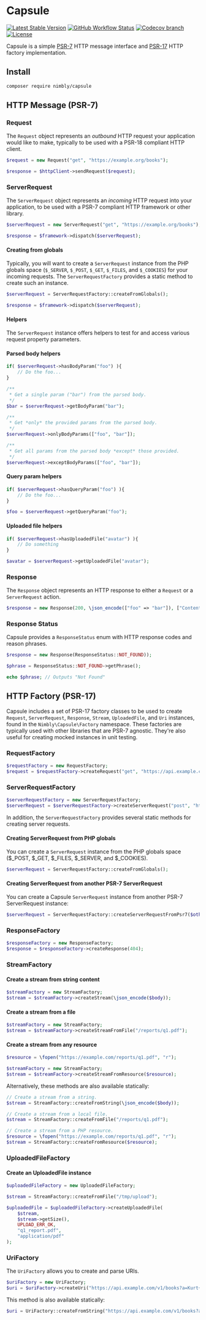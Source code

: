 # Capsule

[![Latest Stable Version](https://img.shields.io/packagist/v/nimbly/capsule.svg?style=flat-square)](https://packagist.org/packages/nimbly/capsule)
[![GitHub Workflow Status](https://img.shields.io/github/actions/workflow/status/nimbly/capsule/php.yml?style=flat-square)](https://github.com/nimbly/Capsule/actions/workflows/coverage.yml)
[![Codecov branch](https://img.shields.io/codecov/c/github/nimbly/capsule/master?style=flat-square)](https://app.codecov.io/github/nimbly/Capsule)
[![License](https://img.shields.io/github/license/nimbly/capsule.svg?style=flat-square)](https://packagist.org/packages/nimbly/capsule)

Capsule is a simple [PSR-7](https://www.php-fig.org/psr/psr-7/) HTTP message interface and [PSR-17](https://www.php-fig.org/psr/psr-17) HTTP factory implementation.

## Install
```bash
composer require nimbly/capsule
```

## HTTP Message (PSR-7)

### Request

The `Request` object represents an *outbound* HTTP request your application would like to make, typically to be used with a PSR-18 compliant HTTP client.

```php
$request = new Request("get", "https://example.org/books");

$response = $httpClient->sendRequest($request);
```

### ServerRequest

The `ServerRequest` object represents an *incoming* HTTP request into your application, to be used with a PSR-7 compliant HTTP framework or other library.

```php
$serverRequest = new ServerRequest("get", "https://example.org/books");

$response = $framework->dispatch($serverRequest);
```

#### Creating from globals

Typically, you will want to create a `ServerRequest` instance from the PHP globals space (`$_SERVER`, `$_POST`, `$_GET`, `$_FILES`, and `$_COOKIES`) for your incoming requests. The `ServerRequestFactory` provides a static method to create such an instance.

```php
$serverRequest = ServerRequestFactory::createFromGlobals();

$response = $framework->dispatch($serverRequest);
```
#### Helpers

The `ServerRequest` instance offers helpers to test for and access various request property parameters.

#### Parsed body helpers

```php
if( $serverRequest->hasBodyParam("foo") ){
	// Do the foo...
}

/**
 * Get a single param ("bar") from the parsed body.
 */
$bar = $serverRequest->getBodyParam("bar");

/**
 * Get *only* the provided params from the parsed body.
 */
$serverRequest->onlyBodyParams(["foo", "bar"]);

/**
 * Get all params from the parsed body *except* those provided.
 */
$serverRequest->exceptBodyParams(["foo", "bar"]);
```

#### Query param helpers

```php
if( $serverRequest->hasQueryParam("foo") ){
	// Do the foo...
}

$foo = $serverRequest->getQueryParam("foo");
```

#### Uploaded file helpers

```php
if( $serverRequest->hasUploadedFile("avatar") ){
	// Do something
}

$avatar = $serverRequest->getUploadedFile("avatar");
```

### Response

The `Response` object represents an HTTP response to either a `Request` or a `ServerRequest` action.

```php
$response = new Response(200, \json_encode(["foo" => "bar"]), ["Content-Type" => "application/json"]);
```

### Response Status

Capsule provides a `ResponseStatus` enum with HTTP response codes and reason phrases.

```php
$response = new Response(ResponseStatus::NOT_FOUND));
```

```php
$phrase = ResponseStatus::NOT_FOUND->getPhrase();

echo $phrase; // Outputs "Not Found"
```

## HTTP Factory (PSR-17)

Capsule includes a set of PSR-17 factory classes to be used to create `Request`, `ServerRequest`,  `Response`, `Stream`, `UploadedFile`, and `Uri` instances, found in the `Nimbly\Capsule\Factory` namespace. These factories are typically used with other libraries that are PSR-7 agnostic. They're also useful for creating mocked instances in unit testing.

### RequestFactory
```php
$requestFactory = new RequestFactory;
$request = $requestFactory->createRequest("get", "https://api.example.com");
```

### ServerRequestFactory
```php
$serverRequestFactory = new ServerRequestFactory;
$serverRequest = $serverRequestFactory->createServerRequest("post", "https://api.example.com/books");
```

In addition, the `ServerRequestFactory` provides several static methods for creating server requests.

#### Creating ServerRequest from PHP globals
You can create a `ServerRequest` instance from the PHP globals space ($_POST, $_GET, $_FILES, $_SERVER, and $_COOKIES).

```php
$serverRequest = ServerRequestFactory::createFromGlobals();
```

#### Creating ServerRequest from another PSR-7 ServerRequest
You can create a Capsule `ServerRequest` instance from another PSR-7 ServerRequest instance:

```php
$serverRequest = ServerRequestFactory::createServerRequestFromPsr7($otherServerRequest);
```

### ResponseFactory

```php
$responseFactory = new ResponseFactory;
$response = $responseFactory->createResponse(404);
```

### StreamFactory

#### Create a stream from string content

```php
$streamFactory = new StreamFactory;
$stream = $streamFactory->createStream(\json_encode($body));
```

#### Create a stream from a file

```php
$streamFactory = new StreamFactory;
$stream = $streamFactory->createStreamFromFile("/reports/q1.pdf");
```

#### Create a stream from any resource

```php
$resource = \fopen("https://example.com/reports/q1.pdf", "r");

$streamFactory = new StreamFactory;
$stream = $streamFactory->createStreamFromResource($resource);
```

Alternatively, these methods are also available statically:

```php
// Create a stream from a string.
$stream = StreamFactory::createFromString(\json_encode($body));

// Create a stream from a local file.
$stream = StreamFactory::createFromFile("/reports/q1.pdf");

// Create a stream from a PHP resource.
$resource = \fopen("https://example.com/reports/q1.pdf", "r");
$stream = StreamFactory::createFromResource($resource);
```

### UploadedFileFactory

#### Create an UploadedFile instance
```php
$uploadedFileFactory = new UploadedFileFactory;

$stream = StreamFactory::createFromFile("/tmp/upload");

$uploadedFile = $uploadedFileFactory->createUploadedFile(
    $stream,
    $stream->getSize(),
    UPLOAD_ERR_OK,
    "q1_report.pdf",
    "application/pdf"
);
```

### UriFactory

The `UriFactory` allows you to create and parse URIs.

```php
$uriFactory = new UriFactory;
$uri = $uriFactory->createUri("https://api.example.com/v1/books?a=Kurt+Vonnegut");
```

This method is also available statically:

```php
$uri = UriFactory::createFromString("https://api.example.com/v1/books?a=Kurt+Vonnegut");